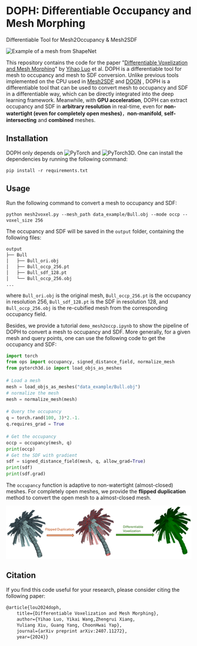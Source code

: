 # DOPH: Differentiable Occupancy and Mesh Morphing
Differentiable Tool for Mesh2Occupancy &amp; Mesh2SDF 

![Example of a mesh from ShapeNet](img/Doph.png)


This repository contains the code for the paper "[Differentiable Voxelization and Mesh Morphing](https://arxiv.org/abs/2407.11272)"  by [Yihao Luo](https://github.com/Luo-Yihao) et al. DOPH is a differentiable tool for mesh to occupancy and mesh to SDF conversion. Unlike previous tools implemented on the CPU used in [Mesh2SDF](https://pypi.org/project/mesh2sdf/) and [DOGN](https://github.com/microsoft/DualOctreeGNN) , DOPH is a differentiable tool that can be used to convert mesh to occupancy and SDF in a differentiable way, which can be directly integrated into the deep learning framework. Meanwhile, with **GPU acceleration**, DOPH can extract occupancy and SDF in **arbitrary resolution** in real-time, even for **non-watertight (even for completely open meshes)**，**non-manifold**, **self-intersecting** and **combined** meshes.

## Installation

DOPH only depends on ![PyTorch](https://img.shields.io/badge/PyTorch-2.0-blue.svg) and ![PyTorch3D](https://img.shields.io/badge/PyTorch3D-0.7.5-blue.svg). One can install the dependencies by running the following command:
```setup
pip install -r requirements.txt
```



## Usage


Run the following command to convert a mesh to occupancy and SDF:
```shell
python mesh2voxel.py --mesh_path data_example/Bull.obj --mode occp --voxel_size 256 
```
The occupancy and SDF will be saved in the `output` folder, containing the following files:
```shell
output
├── Bull
│   ├── Bull_ori.obj
│   ├── Bull_occp_256.pt
│   ├── Bull_sdf_128.pt
│   └── Bull_occp_256.obj
...
```
where `Bull_ori.obj` is the original mesh, `Bull_occp_256.pt` is the occupancy in resolution 256, `Bull_sdf_128.pt` is the SDF in resolution 128, and `Bull_occp_256.obj` is the re-cubified mesh from the corresponding occupancy field.

Besides, we provide a tutorial `demo_mesh2occp.ipynb` to show the pipeline of DOPH to convert a mesh to occupancy and SDF. More generally, for a given mesh and query points, one can use the following code to get the occupancy and SDF:
```python
import torch
from ops import occupancy, signed_distance_field, normalize_mesh
from pytorch3d.io import load_objs_as_meshes

# Load a mesh
mesh = load_objs_as_meshes("data_example/Bull.obj")
# normalize the mesh
mesh = normalize_mesh(mesh)

# Query the occupancy
q = torch.rand(100, 3)*2.-1.
q.requires_grad = True

# Get the occupancy
occp = occupancy(mesh, q)
print(occp)
# Get the SDF with gradient
sdf = signed_distance_field(mesh, q, allow_grad=True)
print(sdf)
print(sdf.grad)
```

The `occupancy` function is adaptive to non-watertight (almost-closed) meshes. For completely open meshes, we provide the **flipped duplication** method to convert the open mesh to a almost-closed mesh. 

![Example of a mesh from ShapeNet](img/Dup.png)


## Citation
If you find this code useful for your research, please consider citing the following paper:
```
@article{lou2024doph,
    title={Differentiable Voxelization and Mesh Morphing},
    author={Yihao Luo, Yikai Wang,Zhengrui Xiang,
    Yuliang Xiu, Guang Yang, ChoonHwai Yap},
    journal={arXiv preprint arXiv:2407.11272},
    year={2024}} 
```
